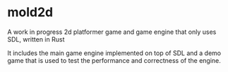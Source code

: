 mold2d
======

A work in progress 2d platformer game and game engine that only uses SDL, written in Rust

It includes the main game engine implemented on top of SDL and a demo game that is used to
test the performance and correctness of the engine.
